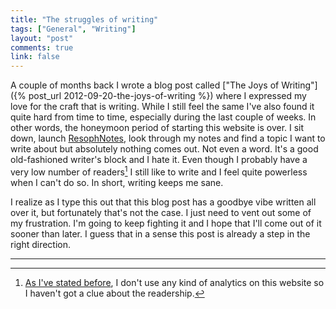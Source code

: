 ```yaml
---
title: "The struggles of writing"
tags: ["General", "Writing"]
layout: "post"
comments: true
link: false
---
```


A couple of months back I wrote a blog post called ["The Joys of Writing"]({% post_url 2012-09-20-the-joys-of-writing %}) where I expressed my love for the craft that is writing. While I still feel the same I've also found it quite hard from time to time, especially during the last couple of weeks. In other words, the honeymoon period of starting this website is over. I sit down, launch [ResophNotes](http://resoph.com/ResophNotes/Welcome.html), look through my notes and find a topic I want to write about but absolutely nothing comes out. Not even a word. It's a good old-fashioned writer's block and I hate it. Even though I probably have a very low number of readers[^20121209-1] I still like to write and I feel quite powerless when I can't do so. In short, writing keeps me sane. 

I realize as I type this out that this blog post has a goodbye vibe written all over it, but fortunately that's not the case. I just need to vent out some of my frustration. I'm going to keep fighting it and I hope that I'll come out of it sooner than later. I guess that in a sense this post is already a step in the right direction.

* * *

[^20121209-1]: [As I've stated before](/blog/2012/09/20/the-joys-of-writing/), I don't use any kind of analytics on this website so I haven't got a clue about the readership.
